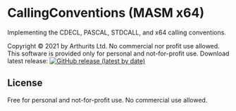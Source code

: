 # CallingConventions (MASM x64)
Implementing the CDECL, PASCAL, STDCALL, and x64 calling conventions.

Copyright © 2021 by Arthurits Ltd. No commercial nor profit use allowed. This software is provided only for personal and not-for-profit use.
Download latest release: [![GitHub release (latest by date)](https://img.shields.io/github/v/release/arthurits/AssemblySnippets)](https://github.com/arthurits/AssemblySnippets/releases)

## License
Free for personal and not-for-profit use.
No commercial use allowed.